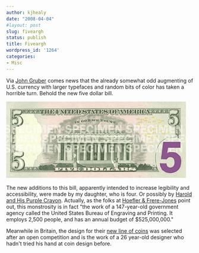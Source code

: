 ```yaml
---
author: kjhealy
date: "2008-04-04"
#layout: post
slug: fiveargh
status: publish
title: Fiveargh
wordpress_id: '1264'
categories:
- Misc
---
```


Via [John Gruber](http://daringfireball.net/) comes news that the already somewhat odd augmenting of U.S. currency with larger typefaces and random bits of color has taken a horrible turn. Behold the new five dollar bill.

![fiver](fiver.png)

The new additions to this bill, apparently intended to increase legibility and accessibility, were made by my daughter, who is four. Or possibly by [Harold and His Purple Crayon](http://books.google.com/books?id=be5xZ1X-ZRAC&dq=harold+and+the+purple+crayon&pg=PP1&ots=f3RaMEk27z&sig=qHtn6KJm193t29ca2liQXbGPQb0&hl=en&prev=http://www.google.com/search?client=safari&rls=en-us&q=harold+and+the+purple+crayon&ie=UTF-8&oe=UTF-8&sa=X&oi=print&ct=title&cad=one-book-with-thumbnail). Actually, as the folks at [Hoefler & Frere-Jones](http://www.typography.com/ask/showBlog.php?blogID=93) point out, this monstrosity is in fact "the work of a 147-year-old government agency called the United States Bureau of Engraving and Printing. It employs 2,500 people, and has an annual budget of $525,000,000."

Meanwhile in Britain, the design for their [new line of coins](http://www.royalmint.com/newdesigns/designsRevealed.aspx%20) was selected after an open competition and is the work of a 26 year-old designer who hadn't tried his hand at coin design before.
